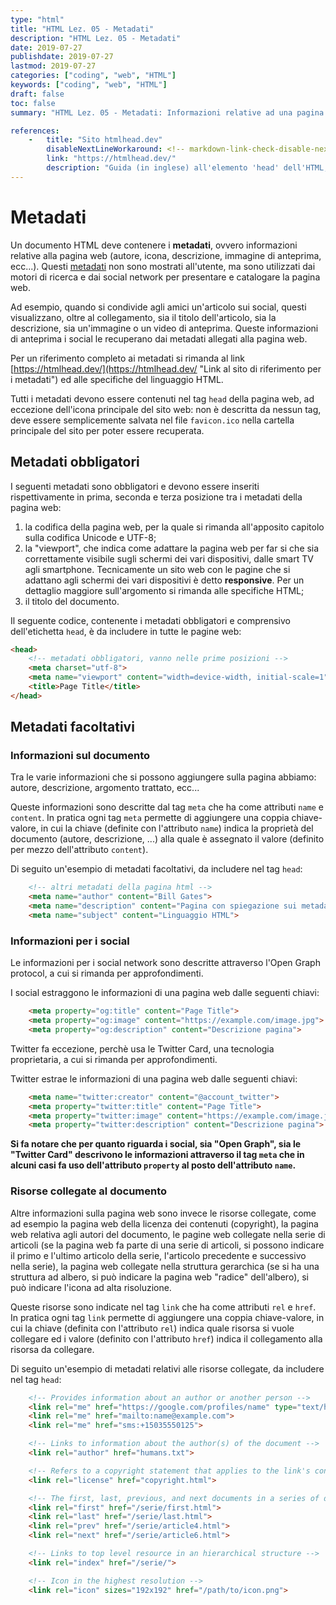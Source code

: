 ```yaml
---
type: "html"
title: "HTML Lez. 05 - Metadati"
description: "HTML Lez. 05 - Metadati"
date: 2019-07-27
publishdate: 2019-07-27
lastmod: 2019-07-27
categories: ["coding", "web", "HTML"]
keywords: ["coding", "web", "HTML"]
draft: false
toc: false
summary: "HTML Lez. 05 - Metadati: Informazioni relative ad una pagina web"

references:
    -   title: "Sito htmlhead.dev"
        disableNextLineWorkaround: <!-- markdown-link-check-disable-next-line -->
        link: "https://htmlhead.dev/"
        description: "Guida (in inglese) all'elemento 'head' dell'HTML;"
---
```


# Metadati

Un documento HTML deve contenere i **metadati**, ovvero informazioni relative alla pagina web (autore, icona, descrizione, immagine di anteprima, ecc...). Questi [metadati](https://it.wikipedia.org/wiki/Metadato "Link a wikipedia sui metadati") non sono mostrati all'utente, ma sono utilizzati dai motori di ricerca e dai social network per presentare e catalogare la pagina web.

Ad esempio, quando si condivide agli amici un'articolo sui social, questi visualizzano, oltre al collegamento, sia il titolo dell'articolo, sia la descrizione, sia un'immagine o un video di anteprima. Queste informazioni di anteprima i social le recuperano dai metadati allegati alla pagina web.

Per un riferimento completo ai metadati si rimanda al link [https://htmlhead.dev/](https://htmlhead.dev/ "Link al sito di riferimento per i metadati") ed alle specifiche del linguaggio HTML.

Tutti i metadati devono essere contenuti nel tag ``head`` della pagina web, ad eccezione dell'icona principale del sito web: non è descritta da nessun tag, deve essere semplicemente salvata nel file ``favicon.ico`` nella cartella principale del sito per poter essere recuperata.

## Metadati obbligatori

I seguenti metadati sono obbligatori e devono essere inseriti rispettivamente in prima, seconda e terza posizione tra i metadati della pagina web:

1. la codifica della pagina web, per la quale si rimanda all'apposito capitolo sulla codifica Unicode e UTF-8;
2. la "viewport", che indica come adattare la pagina web per far si che sia correttamente visibile sugli schermi dei vari dispositivi, dalle smart TV agli smartphone. Tecnicamente un sito web con le pagine che si adattano agli schermi dei vari dispositivi è detto **responsive**. Per un dettaglio maggiore sull'argomento si rimanda alle specifiche HTML;
3. il titolo del documento.

Il seguente codice, contenente i metadati obbligatori e comprensivo dell'etichetta ``head``, è da includere in tutte le pagine web:

```html
<head>
    <!-- metadati obbligatori, vanno nelle prime posizioni -->
    <meta charset="utf-8">
    <meta name="viewport" content="width=device-width, initial-scale=1">
    <title>Page Title</title>
</head>
```

## Metadati facoltativi

### Informazioni sul documento

Tra le varie informazioni che si possono aggiungere sulla pagina abbiamo: autore, descrizione, argomento trattato, ecc...

Queste informazioni sono descritte dal tag ``meta`` che ha come attributi ``name`` e ``content``. In pratica ogni tag ``meta`` permette di aggiungere una coppia chiave-valore, in cui la chiave (definite con l'attributo ``name``) indica la proprietà del documento (autore, descrizione, ...) alla quale è assegnato il valore (definito per mezzo dell'attributo ``content``).

Di seguito un'esempio di metadati facoltativi, da includere nel tag ``head``:

```html
    <!-- altri metadati della pagina html -->
    <meta name="author" content="Bill Gates">
    <meta name="description" content="Pagina con spiegazione sui metadati">
    <meta name="subject" content="Linguaggio HTML">
```

### Informazioni per i social

Le informazioni per i social network sono descritte attraverso l'Open Graph protocol, a cui si rimanda per approfondimenti.

I social estraggono le informazioni di una pagina web dalle seguenti chiavi:

```html
    <meta property="og:title" content="Page Title">
    <meta property="og:image" content="https://example.com/image.jpg">
    <meta property="og:description" content="Descrizione pagina">
```

Twitter fa eccezione, perchè usa le Twitter Card, una tecnologia proprietaria, a cui si rimanda per approfondimenti.

Twitter estrae le informazioni di una pagina web dalle seguenti chiavi:

```html
    <meta name="twitter:creator" content="@account_twitter">
    <meta property="twitter:title" content="Page Title">
    <meta property="twitter:image" content="https://example.com/image.jpg">
    <meta property="twitter:description" content="Descrizione pagina">
```

**Si fa notare che per quanto riguarda i social, sia "Open Graph", sia le "Twitter Card" descrivono le informazioni attraverso il tag ``meta`` che in alcuni casi fa uso dell'attributo ``property`` al posto dell'attributo ``name``.**

### Risorse collegate al documento

Altre informazioni sulla pagina web sono invece le risorse collegate, come ad esempio la pagina web della licenza dei contenuti (copyright), la pagina web relativa agli autori del documento, le pagine web collegate nella serie di articoli (se la pagina web fa parte di una serie di articoli, si possono indicare il primo e l'ultimo articolo della serie, l'articolo precedente e successivo nella serie), la pagina web collegate nella struttura gerarchica (se si ha una struttura ad albero, si può indicare la pagina web "radice" dell'albero), si può indicare l'icona ad alta risoluzione.

Queste risorse sono indicate nel tag ``link`` che ha come attributi ``rel`` e ``href``. In pratica ogni tag ``link`` permette di aggiungere una coppia chiave-valore, in cui la chiave (definita con l'attributo ``rel``) indica quale risorsa si vuole collegare ed i valore (definito con l'attributo ``href``) indica il collegamento alla risorsa da collegare.

Di seguito un'esempio di metadati relativi alle risorse collegate, da includere nel tag ``head``:

```html
    <!-- Provides information about an author or another person -->
    <link rel="me" href="https://google.com/profiles/name" type="text/html">
    <link rel="me" href="mailto:name@example.com">
    <link rel="me" href="sms:+15035550125">

    <!-- Links to information about the author(s) of the document -->
    <link rel="author" href="humans.txt">

    <!-- Refers to a copyright statement that applies to the link's context -->
    <link rel="license" href="copyright.html">

    <!-- The first, last, previous, and next documents in a series of documents -->
    <link rel="first" href="/serie/first.html">
    <link rel="last" href="/serie/last.html">
    <link rel="prev" href="/serie/article4.html">
    <link rel="next" href="/serie/article6.html">

    <!-- Links to top level resource in an hierarchical structure -->
    <link rel="index" href="/serie/">

    <!-- Icon in the highest resolution -->
    <link rel="icon" sizes="192x192" href="/path/to/icon.png">
```
